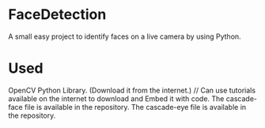 # FaceDetection
A small easy project to identify faces on a live camera by using Python.

# Used
OpenCV Python Library. (Download it from the internet.)
// Can use tutorials available on the internet to download and Embed it with code. 
The cascade-face file is available in the repository.
The cascade-eye file is available in the repository.
